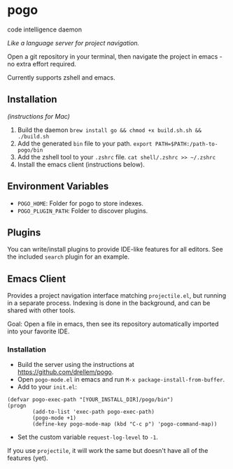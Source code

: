 # pogo
code intelligence daemon

*Like a language server for project navigation.*

Open a git repository in your terminal, then navigate the project in emacs - no extra effort required.

Currently supports zshell and emacs. 

## Installation 
*(instructions for Mac)*

1. Build the daemon
`brew install go && chmod +x build.sh.sh && ./build.sh`
2. Add the generated `bin` file to your path.
`export PATH=$PATH:/path-to-pogo/bin`
3. Add the zshell tool to your `.zshrc` file.
`cat shell/.zshrc >> ~/.zshrc`
4. Install the emacs client (instructions below).

## Environment Variables

- `POGO_HOME`: Folder for pogo to store indexes.
- `POGO_PLUGIN_PATH`: Folder to discover plugins.

## Plugins
You can write/install plugins to provide IDE-like features for all editors. See the included `search` plugin for an example.

## Emacs Client

Provides a project navigation interface matching `projectile.el`, but running in a separate process. Indexing is done in the background, and can be shared with other tools.

Goal: Open a file in emacs, then see its repository automatically imported into your favorite IDE.

### Installation
- Build the server using the instructions at  https://github.com/drellem/pogo.
- Open `pogo-mode.el` in emacs and run `M-x package-install-from-buffer`. 
- Add to your `init.el`:
```emacs-lisp
(defvar pogo-exec-path "[YOUR_INSTALL_DIR]/pogo/bin")
(progn
        (add-to-list 'exec-path pogo-exec-path)
        (pogo-mode +1)
        (define-key pogo-mode-map (kbd "C-c p") 'pogo-command-map))
```
- Set the custom variable `request-log-level` to `-1`.

If you use `projectile`, it will work the same but doesn't have all of the features (yet).

